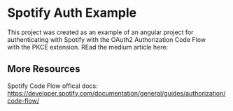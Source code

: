 # Spotify Auth Example

This project was created as an example of an angular project for authenticating with Spotify with the OAuth2 Authorization Code Flow with the PKCE extension. REad the medium article here:

## More Resources

Spotify Code Flow offical docs: https://developer.spotify.com/documentation/general/guides/authorization/code-flow/
